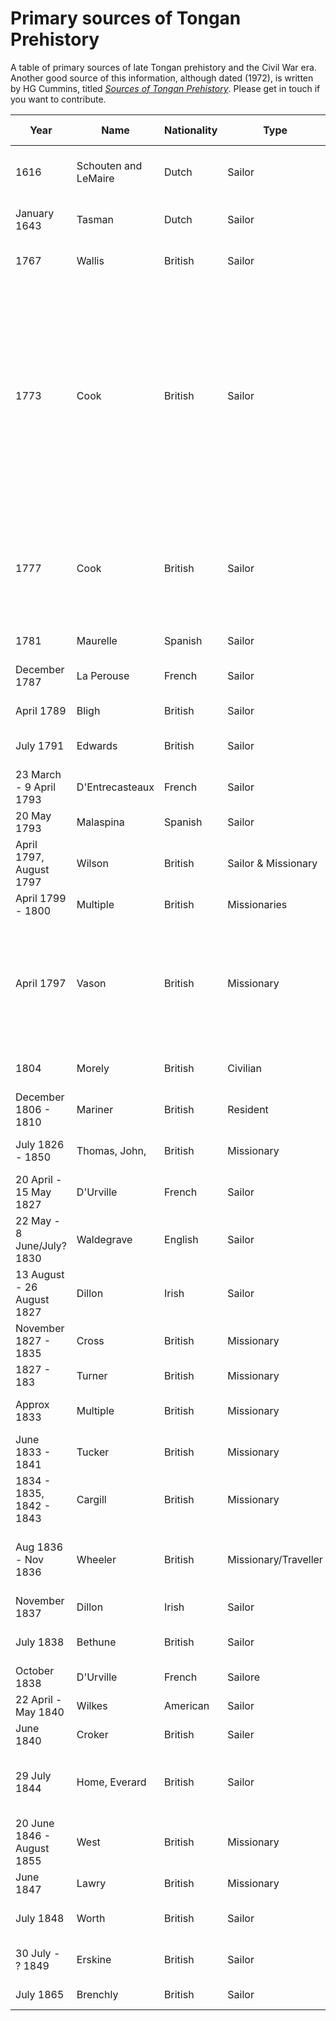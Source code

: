# Primary sources of Tongan Prehistory

A table of primary sources of late Tongan prehistory and the Civil War era. Another good source of this information, although dated (1972), is written by HG Cummins, titled [*Sources of Tongan Prehistory*](http://www.buoyanteconomies.com/Tonga/). Please get in touch if you want to contribute.

| Year | Name | Nationality | Type | Islands visited | References |
| --- | --- | --- | --- | --- | --- |
| 1616 | Schouten and LeMaire | Dutch | Sailor | Tafahi, Niuatoputapu, Niuafo'ou | [*van Speilbergens*, Mirror of the Australian Navigation by Jacob Le Maire; The East and West Indian Mirror being an account of Joris van Speilbergens voyage around the world](https://archive.org/details/eastwestindianmi00spiluoft); *Jacob Le Maire*, Mirror of the Australian Navigation |
| January 1643 | Tasman | Dutch | Sailor | Ata, Tongatapu, Nomuka | [*Heeres*, Abel Janszoon Tasman's Journal](http://gutenberg.net.au/ebooks06/0600571h.html); [*Burney*, A Chronological History of The Voyages and Discoveries in the South Sea or Pacific Ocean](http://gutenberg.net.au/ebooks06/0600611h.html) |
| 1767 | Wallis | British | Sailor | Niuatoputapu, Niuafo'ou, Uvea | The Discovery of Tahiti. A journal of the second voyage of the HMS Dolphin around the world under the command of Captain Wallis |
| 1773 | Cook | British | Sailor | Eua, Tongatapu | [Cook, *A voyage towards the south pole and around the world performed in his majesty's ships the Resolution and adventure in the years 1772,3,4,and 5 Volume 1*](http://gutenberg.net.au/ebooks/e00044.html); [Cook, *A voyage towards the south pole and around the world performed in his majesty's ships the Resolution and adventure in the years 1772,3,4,and 5 Volume 2*](http://gutenberg.net.au/ebooks/e00045.html); [Marra, *Journal of the Resolutions voyage, In 1772, 1773, 1774, and 1775. On discovery to the southern hemisphere by which the non existence of an undiscovered continent, between the Equator and the 50th Degree of Southern Latitude, is demonstratively proved. Also a journal of the Adventure's voyage In the Years 1772, 1773, and 1774.*](https://quod.lib.umich.edu/e/ecco/004895035.0001.000?rgn=main;view=fulltext); [Forster, *A voyage around the world Volume 1*](https://archive.org/details/bub_gb_-FZeAAAAcAAJ); [Forster, *A voyage around the world Volume 2*](https://archive.org/details/bub_gb_E9RaAAAAcAAJ); [Forster, *Observations made during a voyage around the world*](https://archive.org/stream/NHM6732#page/n11/mode/2up); [Pickersgill, *Journal of Richard Pickersgill, Third Lieutenant of the Resolution*](https://cudl.lib.cam.ac.uk/view/MS-JOD-00056/1); [*Log book of HMS 'Resolution' (RGO 14/58)*](https://cudl.lib.cam.ac.uk/view/MS-RGO-00014-00058/1); [*Journal of Captain Cook's voyage round the world in HMS Resolution (JOD/20)*](https://cudl.lib.cam.ac.uk/view/MS-JOD-00020/1); [*Log book of HMS Adventure (RGO 14/56)*](https://cudl.lib.cam.ac.uk/view/MS-RGO-00014-00056/1) |
| 1777 | Cook | British | Sailor | Nomuka, Tongatapu, Lifuka | [Cook, *A voyage to the Pacific ocean. Undertaken, by the command of His Majesty, for making discoveries in the Northern hemisphere, to determine the position and extent of the west side of North America; its distance from Asia; and the practicability of a northern passage to Europe* ](https://archive.org/details/voyagetopacifico01cook); [Rickman, *Journal of Captain Cooks last voyage to the Pacific Ocean on Discovery*](https://archive.org/details/cihm_40645); [Ellis, *An authentic narrative of a voyage performed by Captain Cook and Captain Clerke*](https://catalog.hathitrust.org/Record/008588661); [Ledyard, *A journal of Captain Cook's last voyage to the Pacific Ocean*](https://catalog.hathitrust.org/Record/100310610) |
| 1781 | Maurelle | Spanish | Sailor | Vava'u | [Maurelle, *Narrative of an interesting voyage of the frigate La Princesca*](http://www.buoyanteconomies.com/Tonga/3%20Sources%20Section%201b.pdf); [Also this](https://babel.hathitrust.org/cgi/pt?id=aeu.ark:/13960/t4jm2tq24;view=2up;seq=299;skin=mobile) |
| December 1787 | La Perouse | French | Sailor | Niuatoputapu, Vava'u, Tongatapu | [La Perouse, *A voyage round the world, which was performed in the years 1785, 1786, 1787 and 1788*](https://archive.org/stream/voyageroundworld03lapr#page/124/mode/2up) |
| April 1789 | Bligh | British | Sailor | Ha'apai | [Bligh, *A voyage to the South Sea, undertaken by command of his Majesty*](https://archive.org/details/voyagetosouthsea00blig) |
| July 1791 | Edwards | British | Sailor | Vava'u, Ha'apai, Niuafo'ou | [Edwards](http://www.gutenberg.org/files/22834/22834-h/22834-h.htm#Page_60); [Renourd](http://acms.sl.nsw.gov.au/_transcript/2015/D37785/a1290.html); Hamilton, *A Voyage Round the World in His Majesty's Frigate Pandora* |
| 23 March - 9 April 1793 | D'Entrecasteaux | French | Sailor | Tongatapu | [d'Entrecasteaux *Voyage to Australia and the Pacific*](https://archive.org/details/voyagededentreca01entr); [Larbillardiere, *Account of the voyage in search of La Perouse*](https://archive.org/details/accountofvoyagei00labiiala) |
| 20 May 1793 | Malaspina | Spanish | Sailor | Vava'u | [Viana](https://archive.org/details/diariodelviageex00vian), [Malaspina](https://archive.org/details/cihm_15572) |
| April 1797, August 1797 | Wilson | British | Sailor & Missionary | Tongatapu | https://archive.org/details/missionaryvoyage00lond |
| April 1799 - 1800 | Multiple |British | Missionaries | Tongatapu, Vava'u | London Missionary Society, [*Transactions of the Missionary Society*](https://catalog.hathitrust.org/Record/009708861) Page 267 - 317 |
| April 1797 | Vason | British | Missionary | Tongatapu, Ha'apai | https://archive.org/details/anauthenticnarr00vasogoog; *Orange*, Narrative of the Late George Vason of Nottingham: one of the First Missionaries Sent Out by the London Missionary Society in the Ship Duff, Captain Wilson, 1796. Giving an Account of his Voyage Outward, Settlement in Tongataboo, Apostacy, Heathen Life, Escape from the Island, Return to England, Subsequent Life, and Death in 1838, aged 66 years. With a preliminary Essay, on the Geography of the South Sea Islands, also a Description of the Manners, Habits, Customs, Traditions, &c. &c. of the Inhabitants and a succinct Account of the South Sea Island Mission |
| 1804 | Morely | British| Civilian | Tongatapu | http://nla.gov.au/nla.news-article626473 http://nla.gov.au/nla.news-article626483 http://www.jstor.org.virtual.anu.edu.au/stable/25169426 |
| December 1806 - 1810 | Mariner | British | Resident | Vava'u, Tongatapu | https://archive.org/details/anaccountnative01martgoog |
| July 1826 - 1850 | Thomas, John, | British | Missionary | Tongatapu, Ha'apai, Vava'u, Niua | TBA |
| 20 April - 15 May 1827 | D'Urville | French | Sailor | Tongatapu | Tome 4 |
| 22 May - 8 June/July? 1830 | Waldegrave | English | Sailor | Tongatapu, Vava'u | Waldegrave, [Extracts from a private journal kept on board H.M.S. Seringapatam, in the Pacific, 1830](http://nla.gov.au/nla.obj-52776658); Orlebar, *A Midshipmans journal on board HMS Seringapatam* |
| 13 August - 26 August 1827 | Dillon | Irish | Sailor | Eua, Tongatapu | [Dillon P, *Narrative and successful result of a voyage in the South Seas performed by order of the government of British India, to ascertain the actual fate of La Pérouse's expedition*](https://archive.org/details/narrativeandsuc02dillgoog) |
| November 1827 - 1835 | Cross | British | Missionary | Tongatapu, Ha'apai, Vava'u, Niua | [Memoir of the Rev. William Cross : Wesleyan minister to the Friendly and Feejee Islands](https://trove.nla.gov.au/work/18156738?selectedversion=NBD3395063)
| 1827 - 183 | Turner | British | Missionary | Tongatapu | [The pioneer missionary; life of the Rev. Nathaniel Turner, missionary in New Zealand, Tonga, and Australia](https://archive.org/details/pioneermissionar00turn)
| Approx 1833 | Multiple | British | Missionary | Tongatapu, Ha'apai, Vava'u | [*The Nautical Magazine and Naval Chronicle for 1844*](https://babel.hathitrust.org/cgi/pt?id=nyp.33433066363874) Page 66-73 | Useful for descriptions of the political situation of the day |
| June 1833 - 1841 | Tucker | British | Missionary | Tongatapu, Ha'apai | [Memoir of Mrs. Jane Tucker : wife of the Rev. Charles Tucker, sometime missionary to Haabai and Tonga](https://archive.org/details/memoirmrsjanetu00whitgoog) |
| 1834 - 1835, 1842 - 1843 | Cargill | British | Missionary | Vava'u | [ The Diaries and Correspondence of David Cargill, 1832-1843](https://openresearch-repository.anu.edu.au/bitstream/1885/114801/2/b14053299.pdf) |
| Aug 1836 - Nov 1836 | Wheeler | British | Missionary/Traveller | Vava'u, Ha'apai, Tongatapu | [Extracts from the letters and journal of Daniel Wheeler : while engaged in a religious visit to the inhabitants of some of the islands of the Pacific Ocean, Van Dieman's Land, New South Wales, and New Zealand, accompanied by his son, Charles Wheeler](https://archive.org/details/extractsfromlett01whee)
| November 1837 | Dillon | Irish | Sailor | Tongatapu | http://www.jstor.org.virtual.anu.edu.au/stable/pdf/25168277.pdf |
| July 1838 | Bethune | British | Sailor | --- | [*Extracts from the remarks of HMS Conway, Capt RD Bethune*](https://babel.hathitrust.org/cgi/pt?id=nyp.33433066364781;view=1up;seq=705), [*Remarks of Captain Drinkwater Bethune RN HMS Conway*](https://babel.hathitrust.org/cgi/pt?id=nyp.33433031153822;view=1up;seq=97), [*From the remarks of Captain Drinkwater Bethune of HMS Conway*](https://babel.hathitrust.org/cgi/pt?id=nyp.33433066364773;view=2up;seq=460) |
| October 1838 | D'Urville | French | Sailore | Vava'u, Ha'apai | https://archive.org/details/voyageaupolesude04dumo_0 |
| 22 April - May 1840 | Wilkes | American | Sailor | Tongatapu | Wilkes, *Narrative of the United States Exploring Expedition* |
| June 1840 | Croker | British | Sailer | Tongatapu | http://nla.gov.au/nla.news-article2543220; http://nla.gov.au/nla.news-article31728814
| 29 July 1844 | Home, Everard | British | Sailor | Ata, Tongatapu | Home, Everard. [*Notes among the islands of the Pacific - Extract from the Remarks of HMS North Star: Capt Sir E Home RN*](https://babel.hathitrust.org/cgi/pt?id=nyp.33433066363916;view=1up;seq=21) pages 449-456, 580 - 589, 631 - 637; [*Notes among the islands of the Pacific - Extracts from the remarks of HMS North Star: Capt Sir E Home*](https://babel.hathitrust.org/cgi/pt?id=nyp.33433066363924;view=2up;seq=50) pages 35 - 38 |
| 20 June 1846 - August 1855 | West | British | Missionary | Tongatapu | [Ten years in south-central Polynesia: being reminiscences of a personal mission to the Friendly Islands and their dependencies.](https://openlibrary.org/books/OL6954659M/Ten_years_in_south-central_Polynesia) |
| June 1847 | Lawry | British | Missionary | | |
| July 1848 | Worth | British | Sailor | Tongatapu, Ha'apai, Vava'u | [*Voyage of HMS Calypso, Captain Worth, to the Pacific*](https://babel.hathitrust.org/cgi/pt?id=nyp.33433066364922;view=2up;seq=444) |
| 30 July - ? 1849 | Erskine | British | Sailor | Vava'u, Ha'apai, Tongatapu | Erskine, *A cruise among the islands of the western Pacific* |
| July 1865 | Brenchly | British | Sailor | Vava'u, Tongatapu | [Brenchly, *Jottings during the cruise of H.M.S. Curacoa among the South Sea Islands in 1865*](https://archive.org/details/jottingsduringcr00brenc)|
